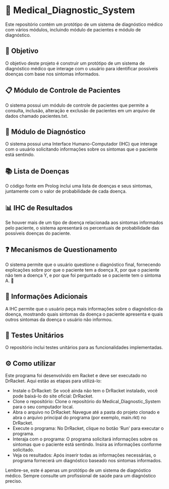 # 🏥 Medical_Diagnostic_System
Este repositório contém um protótipo de um sistema de diagnóstico médico com vários módulos, incluindo módulo de pacientes e módulo de diagnóstico.

## 🎯 Objetivo
O objetivo deste projeto é construir um protótipo de um sistema de diagnóstico médico que interage com o usuário para identificar possíveis doenças com base nos sintomas informados.

## 📋 Módulo de Controle de Pacientes
O sistema possui um módulo de controle de pacientes que permite a consulta, inclusão, alteração e exclusão de pacientes em um arquivo de dados chamado pacientes.txt. 

## 🤖 Módulo de Diagnóstico
O sistema possui uma Interface Humano-Computador (IHC) que interage com o usuário solicitando informações sobre os sintomas que o paciente está sentindo.

## 📚 Lista de Doenças
O código fonte em Prolog inclui uma lista de doenças e seus sintomas, juntamente com o valor de probabilidade de cada doença. 

## 📊 IHC de Resultados
Se houver mais de um tipo de doença relacionada aos sintomas informados pelo paciente, o sistema apresentará os percentuais de probabilidade das possíveis doenças do paciente. 

## ❓ Mecanismos de Questionamento
O sistema permite que o usuário questione o diagnóstico final, fornecendo explicações sobre por que o paciente tem a doença X, por que o paciente não tem a doença Y, e por que foi perguntado se o paciente tem o sintoma A. 🧐

## 📖 Informações Adicionais
A IHC permite que o usuário peça mais informações sobre o diagnóstico da doença, mostrando quais sintomas da doença o paciente apresenta e quais outros sintomas da doença o usuário não informou. 

## 🧪 Testes Unitários
O repositório inclui testes unitários para as funcionalidades implementadas. 

## ⚙️ Como utilizar
Este programa foi desenvolvido em Racket e deve ser executado no DrRacket. Aqui estão as etapas para utilizá-lo:

- Instale o DrRacket: Se você ainda não tem o DrRacket instalado, você pode baixá-lo do site oficial: DrRacket.
- Clone o repositório: Clone o repositório do Medical_Diagnostic_System para o seu computador local.
- Abra o arquivo no DrRacket: Navegue até a pasta do projeto clonado e abra o arquivo principal do programa (por exemplo, main.rkt) no DrRacket.
- Execute o programa: No DrRacket, clique no botão ‘Run’ para executar o programa.
- Interaja com o programa: O programa solicitará informações sobre os sintomas que o paciente está sentindo. Insira as informações conforme solicitado.
- Veja os resultados: Após inserir todas as informações necessárias, o programa fornecerá um diagnóstico baseado nos sintomas informados.

Lembre-se, este é apenas um protótipo de um sistema de diagnóstico médico. Sempre consulte um profissional de saúde para um diagnóstico preciso.
